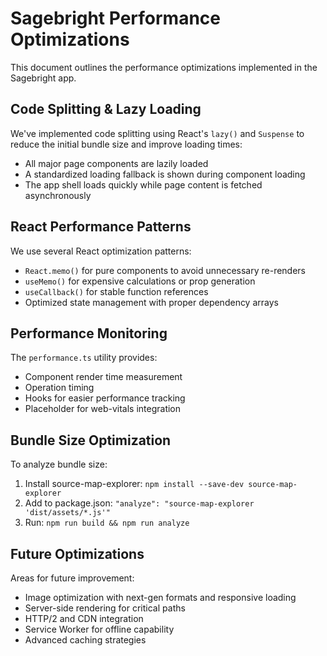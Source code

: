 
# Sagebright Performance Optimizations

This document outlines the performance optimizations implemented in the Sagebright app.

## Code Splitting & Lazy Loading

We've implemented code splitting using React's `lazy()` and `Suspense` to reduce the initial bundle size and improve loading times:

- All major page components are lazily loaded
- A standardized loading fallback is shown during component loading
- The app shell loads quickly while page content is fetched asynchronously

## React Performance Patterns

We use several React optimization patterns:

- `React.memo()` for pure components to avoid unnecessary re-renders
- `useMemo()` for expensive calculations or prop generation
- `useCallback()` for stable function references
- Optimized state management with proper dependency arrays

## Performance Monitoring

The `performance.ts` utility provides:

- Component render time measurement
- Operation timing
- Hooks for easier performance tracking
- Placeholder for web-vitals integration

## Bundle Size Optimization

To analyze bundle size:

1. Install source-map-explorer: `npm install --save-dev source-map-explorer`
2. Add to package.json: `"analyze": "source-map-explorer 'dist/assets/*.js'"`
3. Run: `npm run build && npm run analyze`

## Future Optimizations

Areas for future improvement:

- Image optimization with next-gen formats and responsive loading
- Server-side rendering for critical paths
- HTTP/2 and CDN integration
- Service Worker for offline capability
- Advanced caching strategies
